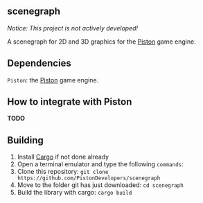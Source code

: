 scenegraph
-----------------

*Notice: This project is not actively developed!*

A scenegraph for 2D and 3D graphics for the [Piston](https://github.com/PistonDevelopers/piston) game engine.

Dependencies
------------

`Piston`: the [Piston](https://github.com/PistonDevelopers/piston) game engine.

How to integrate with Piston
----------------------------

**TODO**

Building
--------
1. Install [Cargo](https://github.com/rust-lang/cargo) if not done already
2. Open a terminal emulator and type the following `commands`:
  1. Clone this repository: `git clone https://github.com/PistonDevelopers/scenegraph`
  2. Move to the folder git has just downloaded: `cd scenegraph`
  3. Build the library with cargo: `cargo build`


